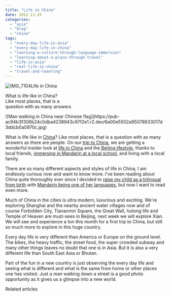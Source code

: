 ```yaml
---
title: "Life in China"
date: 2012-11-25
categories: 
  - "asia"
  - "blog"
  - "china"
tags: 
  - "every-day-life-in-asia"
  - "every-day-life-in-china"
  - "learning-a-culture-through-language-immersion"
  - "learning-about-a-place-through-travel"
  - "life-in-asia"
  - "real-life-in-china"
  - "travel-and-leanring"
---
```


![IMG_7104](https://pub-ac94b3f306b24c0dba4238943c97f2e1.r2.dev/6a00e5502a95078833017c33ae3271970b.jpg)Life in China  
  
What is life like in China?  
Like most places, that is a  
question with as many answers

<!--more--> ![Man walking in China near Chinese flag](https://pub-ac94b3f306b24c0dba4238943c97f2e1.r2.dev/6a00e5502a95078833017d3ddcb0a0970c.jpg)  
  
What is life like in [China](https://pub-ac94b3f306b24c0dba4238943c97f2e1.r2.dev/2012/11/china-travel-in-the-autumn.html "travel to China tips")? Like most places, that is a question with as many answers as there are people. On our [trip to China](https://pub-ac94b3f306b24c0dba4238943c97f2e1.r2.dev/2012/11/babies-in-beijing-china-travel-joy.html "trip to China"), we are getting a wonderful insider look at [life in China](https://pub-ac94b3f306b24c0dba4238943c97f2e1.r2.dev/2012/11/china-parks-and-martial-arts.html "life in China") and the [Beijing lifestyle](https://pub-ac94b3f306b24c0dba4238943c97f2e1.r2.dev/2012/11/forbidden-city-and-beijings-best.html "beijing lifestyle"), thanks to local friends, [immersing in Mandarin at a local school](https://pub-ac94b3f306b24c0dba4238943c97f2e1.r2.dev/2012/11/mandarin-immersion-in-china.html "immersing in Mandarin in a local tradional Chinese school"), and living with a local family.  
  
There are so many different aspects and styles of life in China, I am endlessly curious now and want to know more. I've been reading about China quite thoroughly ever since I decided to [raise my child as a trilingual from birth](https://pub-ac94b3f306b24c0dba4238943c97f2e1.r2.dev/2011/06/how-to-raise-a-bilingual-or-multi-lingual-child-2.html "how to raise a bilingual or trilingual kid") with [Mandarin being one of her languages](https://pub-ac94b3f306b24c0dba4238943c97f2e1.r2.dev/2012/06/why-learn-mandarin-in-tropical-asia-penang.html "why learn mandarin in Asia"), but now I want to read even more.  
  
Much of China in the cities is ultra modern, luxurious and exciting. We're exploring Shanghai and the nearby ancient water villages now and of course Forbidden City, Tiananmin Square, the Great Wall, hutong life and Temple of Heaven are must-sees in Beijing, next week we will explore Xian. We will see and experience a ton this month for a first trip to China, but still so much more to explore in this huge country.  
  
Every day life is very different than America or Europe on the ground level. The bikes, the heavy traffic, the street food, the super crowded subway and many other things leaves no doubt that one is in Asia. But it is also a very different life than South East Asia or Bhutan.  
  
Part of the fun in a new country is just observing the every day life and seeing what is different and what is the same from home or other places one has visited. Just a man walking down a street is a good photo opportunity as it gives us a glimpse into a new world.  
  
  
  

Related articles

